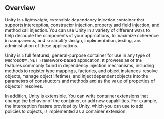 ## Overview

Unity is a lightweight, extensible dependency injection container that supports interception, constructor injection, property and field injection, and method call injection. You can use Unity in a variety of different ways to help decouple the components of your applications, to maximize coherence in components, and to simplify design, implementation, testing, and administration of these applications.

Unity is a full featured, general-purpose container for use in any type of Microsoft® .NET Framework-based application. It provides all of the features commonly found in dependency injection mechanisms, including methods to register type mappings, factories, and object instances, resolve objects, manage object lifetimes, and inject dependent objects into the parameters of constructors and methods and as the value of properties of objects it resolves.

In addition, Unity is extensible. You can write container extensions that change the behavior of the container, or add new capabilities. For example, the interception feature provided by Unity, which you can use to add policies to objects, is implemented as a container extension.
